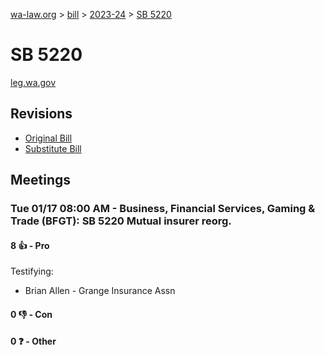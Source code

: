 [wa-law.org](/) > [bill](/bill/) > [2023-24](/bill/2023-24/) > [SB 5220](/bill/2023-24/sb/5220/)

# SB 5220
[leg.wa.gov](https://app.leg.wa.gov/billsummary?BillNumber=5220&Year=2023&Initiative=false)

## Revisions
* [Original Bill](1/)
* [Substitute Bill](S/)

## Meetings
### Tue 01/17 08:00 AM - Business, Financial Services, Gaming & Trade (BFGT): SB 5220 Mutual insurer reorg.
#### 8 👍 - Pro
Testifying:
* Brian Allen - Grange Insurance Assn

#### 0 👎 - Con

#### 0 ❓ - Other
